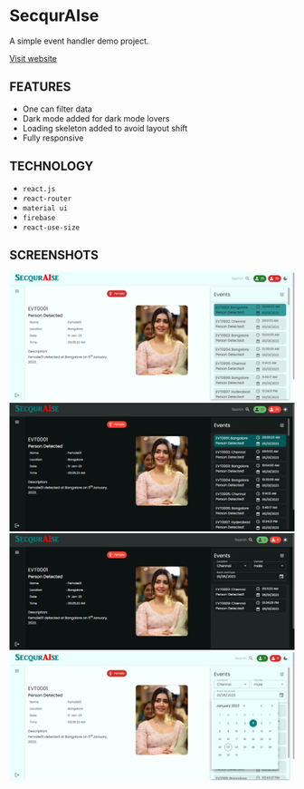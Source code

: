 # SecqurAIse

A simple event handler demo project.

[Visit website](https://secquraise-pj.web.app)

## FEATURES

- One can filter data
- Dark mode added for dark mode lovers
- Loading skeleton added to avoid layout shift
- Fully responsive

## TECHNOLOGY

- `react.js`
- `react-router`
- `material ui`
- `firebase`
- `react-use-size`

## SCREENSHOTS

![Home](media/desktop-light-mode.png)
![Dark Mode](media/desktop-dark-mode.png)
![filter mode show](media/desktop-dark-mode-filter.png)
![filter with date](media/date-filtering-feature.png)

